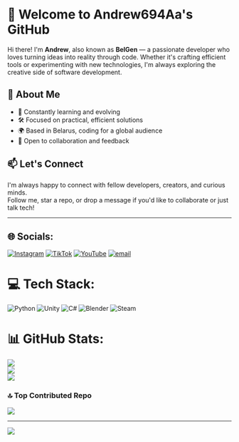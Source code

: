 # 👋 Welcome to Andrew694Aa's GitHub

Hi there! I'm **Andrew**, also known as **BelGen** — a passionate developer who loves turning ideas into reality through code. Whether it's crafting efficient tools or experimenting with new technologies, I'm always exploring the creative side of software development.

## 🚀 About Me

- 🧠 Constantly learning and evolving
- 🛠️ Focused on practical, efficient solutions
- 🌍 Based in Belarus, coding for a global audience
- 💬 Open to collaboration and feedback

## 📫 Let's Connect

I'm always happy to connect with fellow developers, creators, and curious minds.  
Follow me, star a repo, or drop a message if you'd like to collaborate or just talk tech!

---



## 🌐 Socials:
[![Instagram](https://img.shields.io/badge/Instagram-%23E4405F.svg?logo=Instagram&logoColor=white)](https://instagram.com/belgen_official?igsh=MWpxdzc1a3h4ZHZ0aw==) [![TikTok](https://img.shields.io/badge/TikTok-%23000000.svg?logo=TikTok&logoColor=white)](https://tiktok.com/@@belgen_official?_t=ZM-8yg1tSdNrey&_r=1) [![YouTube](https://img.shields.io/badge/YouTube-%23FF0000.svg?logo=YouTube&logoColor=white)](https://youtube.com/@@belgen_official?si=g9b2VxxiTMGKsrOA) [![email](https://img.shields.io/badge/Email-D14836?logo=gmail&logoColor=white)](mailto:belgencontact62@gmail.com) 

# 💻 Tech Stack:
![Python](https://img.shields.io/badge/python-3670A0?style=for-the-badge&logo=python&logoColor=ffdd54) ![Unity](https://img.shields.io/badge/unity-%23000000.svg?style=for-the-badge&logo=unity&logoColor=white) ![C#](https://img.shields.io/badge/c%23-%23239120.svg?style=for-the-badge&logo=csharp&logoColor=white) ![Blender](https://img.shields.io/badge/blender-%23F5792A.svg?style=for-the-badge&logo=blender&logoColor=white) ![Steam](https://img.shields.io/badge/steam-%23000000.svg?style=for-the-badge&logo=steam&logoColor=white)
# 📊 GitHub Stats:
![](https://github-readme-stats.vercel.app/api?username=Andrew694Aa&theme=dark&hide_border=false&include_all_commits=false&count_private=false)<br/>
![](https://nirzak-streak-stats.vercel.app/?user=Andrew694Aa&theme=dark&hide_border=false)<br/>
![](https://github-readme-stats.vercel.app/api/top-langs/?username=Andrew694Aa&theme=dark&hide_border=false&include_all_commits=false&count_private=false&layout=compact)

### 🔝 Top Contributed Repo
![](https://github-contributor-stats.vercel.app/api?username=Andrew694Aa&limit=5&theme=dark&combine_all_yearly_contributions=true)

---
[![](https://visitcount.itsvg.in/api?id=Andrew694Aa&icon=0&color=0)](https://visitcount.itsvg.in)

<!-- Proudly created with GPRM ( https://gprm.itsvg.in ) -->
